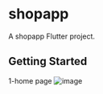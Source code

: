 # shopapp

A shopapp Flutter project.

## Getting Started
1-home page
![image](https://github.com/Ibrahimnasser2/shopapp/assets/85452585/266fb657-de4b-4756-be5d-38170c255081)


